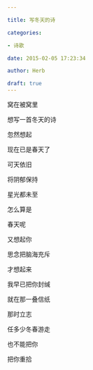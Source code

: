 ```yaml
---

title: 写冬天的诗

categories:

- 诗歌

date: 2015-02-05 17:23:34

author: Herb

draft: true
---
```


窝在被窝里

想写一首冬天的诗

忽然想起

现在已是春天了



可天依旧

将阴郁保持

星光都未至

怎么算是

春天呢



又想起你

思念把脑海充斥

才想起来

我早已把你封缄

就在那一叠信纸

那时立志

任多少冬春游走

也不能把你

把你重拾